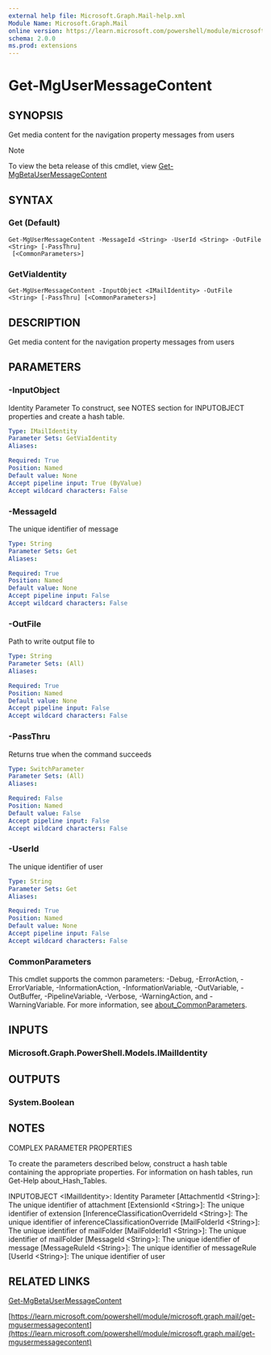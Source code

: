 ```yaml
---
external help file: Microsoft.Graph.Mail-help.xml
Module Name: Microsoft.Graph.Mail
online version: https://learn.microsoft.com/powershell/module/microsoft.graph.mail/get-mgusermessagecontent
schema: 2.0.0
ms.prod: extensions
---
```


# Get-MgUserMessageContent

## SYNOPSIS
Get media content for the navigation property messages from users

> [!NOTE]
> To view the beta release of this cmdlet, view [Get-MgBetaUserMessageContent](/powershell/module/Microsoft.Graph.Beta.Mail/Get-MgBetaUserMessageContent?view=graph-powershell-beta)

## SYNTAX

### Get (Default)
```
Get-MgUserMessageContent -MessageId <String> -UserId <String> -OutFile <String> [-PassThru]
 [<CommonParameters>]
```

### GetViaIdentity
```
Get-MgUserMessageContent -InputObject <IMailIdentity> -OutFile <String> [-PassThru] [<CommonParameters>]
```

## DESCRIPTION
Get media content for the navigation property messages from users

## PARAMETERS

### -InputObject
Identity Parameter
To construct, see NOTES section for INPUTOBJECT properties and create a hash table.

```yaml
Type: IMailIdentity
Parameter Sets: GetViaIdentity
Aliases:

Required: True
Position: Named
Default value: None
Accept pipeline input: True (ByValue)
Accept wildcard characters: False
```

### -MessageId
The unique identifier of message

```yaml
Type: String
Parameter Sets: Get
Aliases:

Required: True
Position: Named
Default value: None
Accept pipeline input: False
Accept wildcard characters: False
```

### -OutFile
Path to write output file to

```yaml
Type: String
Parameter Sets: (All)
Aliases:

Required: True
Position: Named
Default value: None
Accept pipeline input: False
Accept wildcard characters: False
```

### -PassThru
Returns true when the command succeeds

```yaml
Type: SwitchParameter
Parameter Sets: (All)
Aliases:

Required: False
Position: Named
Default value: False
Accept pipeline input: False
Accept wildcard characters: False
```

### -UserId
The unique identifier of user

```yaml
Type: String
Parameter Sets: Get
Aliases:

Required: True
Position: Named
Default value: None
Accept pipeline input: False
Accept wildcard characters: False
```

### CommonParameters
This cmdlet supports the common parameters: -Debug, -ErrorAction, -ErrorVariable, -InformationAction, -InformationVariable, -OutVariable, -OutBuffer, -PipelineVariable, -Verbose, -WarningAction, and -WarningVariable. For more information, see [about_CommonParameters](http://go.microsoft.com/fwlink/?LinkID=113216).

## INPUTS

### Microsoft.Graph.PowerShell.Models.IMailIdentity
## OUTPUTS

### System.Boolean
## NOTES
COMPLEX PARAMETER PROPERTIES

To create the parameters described below, construct a hash table containing the appropriate properties.
For information on hash tables, run Get-Help about_Hash_Tables.

INPUTOBJECT \<IMailIdentity\>: Identity Parameter
  \[AttachmentId \<String\>\]: The unique identifier of attachment
  \[ExtensionId \<String\>\]: The unique identifier of extension
  \[InferenceClassificationOverrideId \<String\>\]: The unique identifier of inferenceClassificationOverride
  \[MailFolderId \<String\>\]: The unique identifier of mailFolder
  \[MailFolderId1 \<String\>\]: The unique identifier of mailFolder
  \[MessageId \<String\>\]: The unique identifier of message
  \[MessageRuleId \<String\>\]: The unique identifier of messageRule
  \[UserId \<String\>\]: The unique identifier of user

## RELATED LINKS
[Get-MgBetaUserMessageContent](/powershell/module/Microsoft.Graph.Beta.Mail/Get-MgBetaUserMessageContent?view=graph-powershell-beta)

[https://learn.microsoft.com/powershell/module/microsoft.graph.mail/get-mgusermessagecontent](https://learn.microsoft.com/powershell/module/microsoft.graph.mail/get-mgusermessagecontent)


